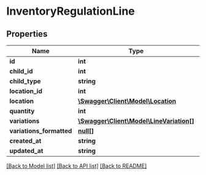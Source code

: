 # InventoryRegulationLine

## Properties
Name | Type | Description | Notes
------------ | ------------- | ------------- | -------------
**id** | **int** |  | [optional] 
**child_id** | **int** |  | [optional] 
**child_type** | **string** |  | [optional] 
**location_id** | **int** |  | [optional] 
**location** | [**\Swagger\Client\Model\Location**](Location.md) |  | [optional] 
**quantity** | **int** |  | [optional] 
**variations** | [**\Swagger\Client\Model\LineVariation[]**](LineVariation.md) |  | [optional] 
**variations_formatted** | [**null[]**](.md) |  | [optional] 
**created_at** | **string** |  | [optional] 
**updated_at** | **string** |  | [optional] 

[[Back to Model list]](../README.md#documentation-for-models) [[Back to API list]](../README.md#documentation-for-api-endpoints) [[Back to README]](../README.md)


